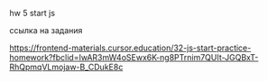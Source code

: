 hw 5 start js

ссылка на задания

https://frontend-materials.cursor.education/32-js-start-practice-homework?fbclid=IwAR3mW4oSEwx6K-ng8PTrnim7QUIt-JGQBxT-RhQpmqVLmojaw-B_CDukE8c